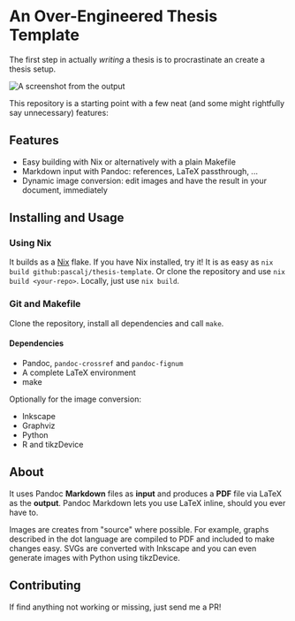 # An Over-Engineered Thesis Template

The first step in actually *writing* a thesis is to procrastinate an create a thesis setup. 

![A screenshot from the output](https://pascal.jungblut.me/images/thesis.png)

This repository is a starting point with a few neat (and some might rightfully say unnecessary) features:

## Features

- Easy building with Nix or alternatively with a plain Makefile
- Markdown input with Pandoc: references, LaTeX passthrough, ...
- Dynamic image conversion: edit images and have the result in your document, immediately

## Installing and Usage

### Using Nix

It builds as a [Nix](https://nixos.org/) flake. If you have Nix installed, try it! It is as easy as `nix build
github:pascalj/thesis-template`. Or clone the repository and use `nix build <your-repo>`. Locally, just use `nix
build`.

### Git and Makefile

Clone the repository, install all dependencies and call `make`.

#### Dependencies

- Pandoc, `pandoc-crossref` and `pandoc-fignum`
- A complete LaTeX environment
- make

Optionally for the image conversion:

- Inkscape
- Graphviz
- Python 
- R and tikzDevice

## About

It uses Pandoc **Markdown** files as **input** and produces a **PDF** file via LaTeX as the **output**. Pandoc Markdown lets you
use LaTeX inline, should you ever have to.

Images are creates from "source" where possible. For example, graphs described in the dot language are compiled to PDF
and included to make changes easy. SVGs are converted with Inkscape and you can even generate images with Python using
tikzDevice.

## Contributing

If find anything not working or missing, just send me a PR!
